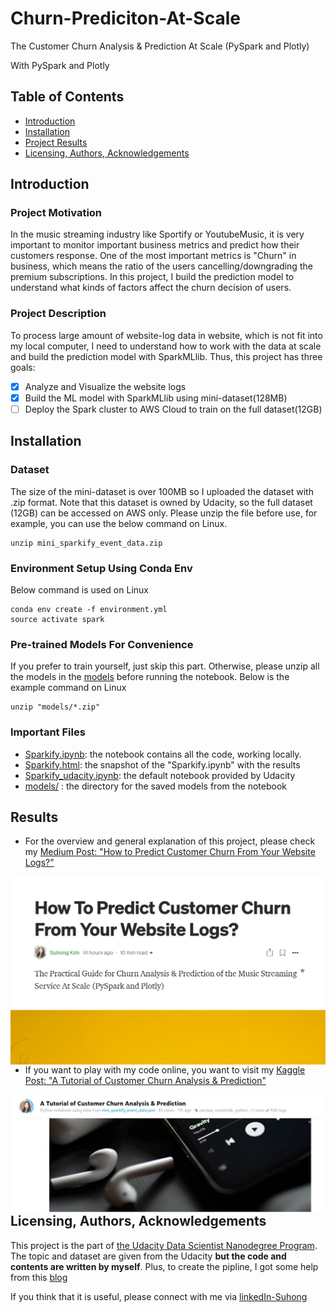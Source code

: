 # Churn-Prediciton-At-Scale
The Customer Churn Analysis & Prediction At Scale (PySpark and Plotly)

With PySpark and Plotly
## Table of Contents
* [Introduction](#Introduction)
* [Installation](#Installation)
* [Project Results](#Results)
* [Licensing, Authors, Acknowledgements](#License)


## Introduction<a name="Introduction"></a>
### Project Motivation 
In the music streaming industry like Sportify or YoutubeMusic, it is very important to monitor important business metrics and predict how their customers response. One of the most important metrics is "Churn" in business, which means the ratio of the users cancelling/downgrading the premium subscriptions. In this project, I build the prediction model to understand what kinds of factors affect the churn decision of users. 

### Project Description 
To process large amount of website-log data in website, which is not fit into my local computer, I need to understand how to work with the data at scale and build the prediction model with SparkMLlib. Thus, this project has three goals: 
* [x] Analyze and Visualize the website logs   
* [x] Build the ML model with SparkMLlib using mini-dataset(128MB) 
* [ ] Deploy the Spark cluster to AWS Cloud to train on the full dataset(12GB) 

## Installation<a name="Installation"></a>
### Dataset
The size of the mini-dataset is over 100MB so I uploaded the dataset with .zip format. Note that this dataset is owned by Udacity, so the full dataset (12GB) can be accessed on AWS only. Please unzip the file before use, for example, you can use the below command on Linux. 
```
unzip mini_sparkify_event_data.zip
```
### Environment Setup Using Conda Env
Below command is used on Linux 
```
conda env create -f environment.yml
source activate spark
```
### Pre-trained Models For Convenience
If you prefer to train yourself, just skip this part. Otherwise, please unzip all the models in the [models](https://github.com/suhongkim/Churn-Prediciton-At-Scale/tree/main/models) before running the notebook. Below is the example command on Linux 
```
unzip "models/*.zip"
```
### Important Files 
- [Sparkify.ipynb](https://github.com/suhongkim/Churn-Prediciton-At-Scale/blob/main/Sparkify.ipynb): the notebook contains all the code, working locally. 
- [Sparkify.html](https://github.com/suhongkim/Churn-Prediciton-At-Scale/blob/main/Sparkify.html): the snapshot of the "Sparkify.ipynb" with the results 
- [Sparkify_udacity.ipynb](https://github.com/suhongkim/Churn-Prediciton-At-Scale/blob/main/Sparkify_udacity.ipynb): the default notebook provided by Udacity 
- [models/](https://github.com/suhongkim/Churn-Prediciton-At-Scale/tree/main/models) : the directory for the saved models from the notebook 

## Results<a name="Results"></a>
- For the overview and general explanation of this project, please check my [Medium Post: "How to Predict Customer Churn From Your Website Logs?" ](https://suhongk.medium.com/how-to-predict-customer-churn-from-your-website-logs-bb02ea58385a)
<a href=https://suhongk.medium.com/how-to-predict-customer-churn-from-your-website-logs-bb02ea58385a>
  <img src="snapshots/medium_snapshot.png"
     alt="Markdown Monster icon"
     style="float: left; margin-right: 10px;" />
</a>

- If you want to play with my code online, you want to visit my [Kaggle Post: 
"A Tutorial of Customer Churn Analysis & Prediction"](https://www.kaggle.com/suhong/a-tutorial-of-customer-churn-analysis-prediction) 

<a href=https://www.kaggle.com/suhong/a-tutorial-of-customer-churn-analysis-prediction>
  <img src="snapshots/kaggle_snapshot.png"
     alt="Markdown Monster icon"
     style="float: left; margin-right: 10px;" />
</a>


## Licensing, Authors, Acknowledgements<a name="License"></a>
This project is the part of [the Udacity Data Scientist Nanodegree Program](https://www.udacity.com/course/data-scientist-nanodegree--nd025). The topic and dataset are given from the Udacity **but the code and contents are written by myself**. Plus, to create the pipline, I got some help from this [blog](https://www.timlrx.com/blog/feature-selection-using-feature-importance-score-creating-a-pyspark-estimator)

If you think that it is useful, please connect with me via [linkedIn-Suhong](https://www.linkedin.com/in/suhongkim/)





